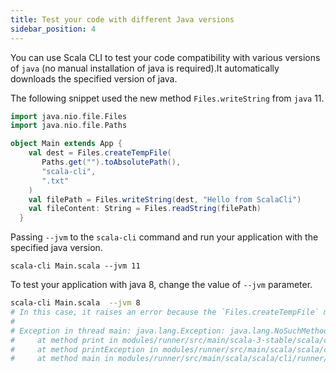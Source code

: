 ```yaml
---
title: Test your code with different Java versions
sidebar_position: 4
---
```


You can use Scala CLI to test your code compatibility with various versions of `java` (no manual installation of java is required).It automatically downloads the specified version of java.

The following snippet used the new method `Files.writeString` from `java` 11. 

```scala name:Main.scala
import java.nio.file.Files
import java.nio.file.Paths

object Main extends App {
    val dest = Files.createTempFile(
       Paths.get("").toAbsolutePath(),
       "scala-cli",
       ".txt"
    ) 
    val filePath = Files.writeString(dest, "Hello from ScalaCli")
    val fileContent: String = Files.readString(filePath)
  }
 ```


Passing `--jvm` to the `scala-cli` command and run your application with the specified java version.

```scala-cli 
scala-cli Main.scala --jvm 11
```

<!-- Expected:
-->

To test your application with java 8, change the value of `--jvm` parameter.
```bash
scala-cli Main.scala  --jvm 8
# In this case, it raises an error because the `Files.createTempFile` method is not available in java 8
#
# Exception in thread main: java.lang.Exception: java.lang.NoSuchMethodError: java.nio.file.Files.writeString(Ljava/nio/file/Path;Ljava/lang/CharSequence;[Ljava/nio/file/OpenOption;)Ljava/nio/file/Path;
#     at method print in modules/runner/src/main/scala-3-stable/scala/cli/runner/Stacktrace.scala:12 inside runner_3.jar 
#     at method printException in modules/runner/src/main/scala/scala/cli/runner/StackTracePrinter.scala:91 inside runner_3.jar 
#     at method main in modules/runner/src/main/scala/scala/cli/runner/Runner.scala:22 inside runner_3.jar
```